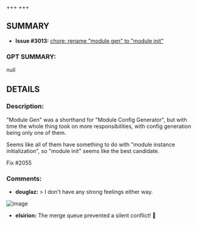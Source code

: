 +++
+++
## SUMMARY
- **Issue #3013:** [chore: rename "module gen" to "module init"](https://github.com/fedimint/fedimint/pull/3013)

### GPT SUMMARY:
null

## DETAILS
### Description:
"Module Gen" was a shorthand for "Module Config Generator", but with time the whole thing took on more responsibilities, with config generation being only one of them.

Seems like all of them have something to do with
"module instance initialization", so "module init" seems like the best candidate.

Fix #2055

### Comments:
- **douglaz:** > I don't have any strong feelings either way.

![image](https://media4.giphy.com/media/v1.Y2lkPTc5MGI3NjExamVjcm9mY3RiY3k0MTEzd2h0azNoenp1bms3anVnNnpzeTN1MXd5ZyZlcD12MV9naWZzX3NlYXJjaCZjdD1n/7XuXUlB2g13v0qE42j/giphy-downsized.gif)
- **elsirion:** The merge queue prevented a silent conflict! :tada: 

